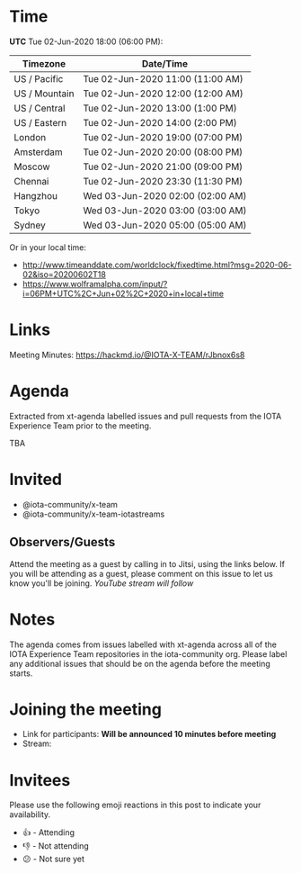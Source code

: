 # Time
**UTC** Tue 02-Jun-2020 18:00 (06:00 PM):

Timezone | Date/Time
-- | --
US / Pacific | Tue 02-Jun-2020 11:00 (11:00 AM)
US / Mountain | Tue 02-Jun-2020 12:00 (12:00 AM)
US / Central | Tue 02-Jun-2020 13:00 (1:00 PM)
US / Eastern | Tue 02-Jun-2020 14:00 (2:00 PM)
London | Tue 02-Jun-2020 19:00 (07:00 PM)
Amsterdam | Tue 02-Jun-2020 20:00 (08:00 PM)
Moscow | Tue 02-Jun-2020 21:00 (09:00 PM)
Chennai | Tue 02-Jun-2020 23:30 (11:30 PM)
Hangzhou | Wed 03-Jun-2020 02:00 (02:00 AM)
Tokyo | Wed 03-Jun-2020 03:00 (03:00 AM)
Sydney | Wed 03-Jun-2020 05:00 (05:00 AM)

Or in your local time:

* http://www.timeanddate.com/worldclock/fixedtime.html?msg=2020-06-02&iso=20200602T18
* https://www.wolframalpha.com/input/?i=06PM+UTC%2C+Jun+02%2C+2020+in+local+time

# Links

Meeting Minutes: https://hackmd.io/@IOTA-X-TEAM/rJbnox6s8

# Agenda

Extracted from xt-agenda labelled issues and pull requests from the IOTA Experience Team prior to the meeting.

TBA

# Invited

* @iota-community/x-team
* @iota-community/x-team-iotastreams

## Observers/Guests

Attend the meeting as a guest by calling in to Jitsi, using the links below. If you will be attending as a guest, please comment on this issue to let us know you'll be joining.
_YouTube stream will follow_

# Notes

The agenda comes from issues labelled with xt-agenda across all of the IOTA Experience Team repositories in the iota-community org. Please label any additional issues that should be on the agenda before the meeting starts.

# Joining the meeting

* Link for participants: **Will be announced 10 minutes before meeting**
* Stream: <TBA>

# Invitees

Please use the following emoji reactions in this post to indicate your
availability.

* :+1: - Attending
* :-1: - Not attending
* :confused: - Not sure yet
